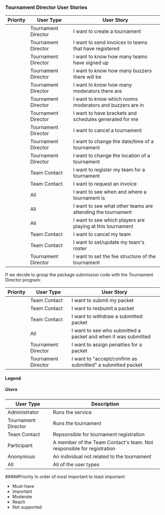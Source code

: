 ### Tournament Director User Stories

|Priority	|User Type	|User Story  |
|---------|-----------|------------|
||Tournament Director|I want to create a tournament|
||Tournament Director|I want to send invoices to teams that have registered|
||Tournament Director|I want to know how many teams have signed up|
||Tournament Director|I want to know how many buzzers there will be|
||Tournament Director|I want to know how many moderators there are|
||Tournament Director|I want to know which rooms moderators and buzzers are in|
||Tournament Director|I want to have brackets and schedules generated for me|
||Tournament Director|I want to cancel a tournament|
||Tournament Director|I want to change the date/time of a tournament|
||Tournament Director|I want to change the location of a tournament|
||Team Contact|I want to register my team for a tournament|
||Team Contact|I want to request an invoice|
||All|I want to see when and where a tournament is|
||All|I want to see what other teams are attending the tournament|
||All|I want to see which players are playing at this tournament|
||Team Contact|I want to cancel my team|
||Team Contact|I want to set/update my team's roster|
||Tournament Director|I want to set the fee structure of the tournament|


If we decide to group the package submission code with the Tournament Director program:

|Priority	|User Type	|User Story  |
|---------|-----------|------------|
||Team Contact|I want to submit my packet|
||Team Contact|I want to resbumit a packet|
||Team Contact|I want to withdraw a submitted packet|
||All|I want to see who submitted a packet and when it was submitted|
||Tournament Director|I want to assign penalties for a packet|
||Tournament Director|I want to "accept/confirm as submitted" a submitted packet|



#### Legend

##### Users
| User Type | Description |
|-----------|-------------|
|Administrator|Runs the service|
|Tournament Director|Runs the tournament|
|Team Contact|Repsonsible for tournament registration|
|Participant|A member of the Team Contact's team. Not responsible for registration|
|Anonymous|An individual not related to the tournament|
|All|All of the user types|

#####Priority
In order of most important to least important:
- Must-have
- Important
- Moderate
- Reach
- Not supported
